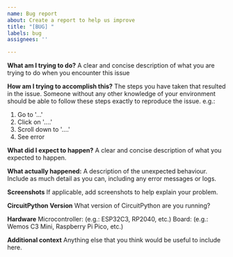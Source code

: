 ```yaml
---
name: Bug report
about: Create a report to help us improve
title: "[BUG] "
labels: bug
assignees: ''

---
```


**What am I trying to do?**
A clear and concise description of what you are trying to do when you encounter this issue

**How am I trying to accomplish this?**
The steps you have taken that resulted in the issue. Someone without any other knowledge of your environment should be able to follow these steps exactly to reproduce the issue.
e.g.:
1. Go to '...'
2. Click on '....'
3. Scroll down to '....'
4. See error

**What did I expect to happen?**
A clear and concise description of what you expected to happen.

**What actually happened:**
A description of the unexpected behaviour. Include as much detail as you can, including any error messages or logs.

**Screenshots**
If applicable, add screenshots to help explain your problem.

**CircuitPython Version**
What version of CircuitPython are you running?

**Hardware**
Microcontroller:  (e.g.: ESP32C3, RP2040, etc.)
Board: (e.g.: Wemos C3 Mini, Raspberry Pi Pico, etc.)

**Additional context**
Anything else that you think would be useful to include here.
